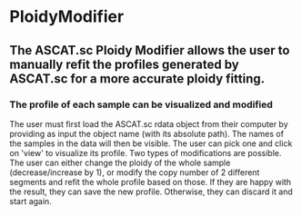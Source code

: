 # PloidyModifier
## The ASCAT.sc Ploidy Modifier allows the user to manually refit the profiles generated by ASCAT.sc for a more accurate ploidy fitting. 
### The profile of each sample can be visualized and modified
The user must first load the ASCAT.sc rdata object from their computer by providing as input the object name (with its absolute path).
The names of the samples in the data will then be visible. The user can pick one and click on 'view' to visualize its profile.
Two types of modifications are possible. The user can either change the ploidy of the whole sample (decrease/increase by 1), or modify the copy number of 2 different segments and refit the whole profile based on those. If they are happy with the result, they can save the new profile. Otherwise, they can discard it and start again. 
